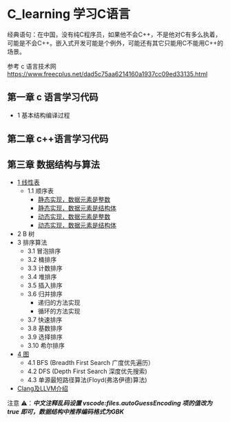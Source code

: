 # C_learning 学习C语言
经典语句：在中国，没有纯C程序员，如果他不会C++，不是他对C有多么执着，可能是不会C++。嵌入式开发可能是个例外，可能还有其它只能用C不能用C++的场景。

参考 c 语言技术网 https://www.freecplus.net/dad5c75aa6214160a1937cc09ed33135.html

## 第一章 c 语言学习代码
- 1 基本结构编译过程

## 第二章 c++语言学习代码

## 第三章 数据结构与算法

- [1 线性表](dataStructure/01_linear_list/linear_list.md)
  - 1.1 顺序表
    - [静态实现，数据元素是整数](dataStructure/01_linear_list/seqlist1.c)
    - [静态实现，数据元素是结构体](dataStructure/01_linear_list/seqlist2.c)
    - [动态实现，数据元素是整数](dataStructure/01_linear_list/seqlist3.c)
    - [动态实现，数据元素是结构体](dataStructure/01_linear_list/seqlist4.c)
- 2 B 树
- 3 排序算法
  - 3.1  冒泡排序
  - 3.2  桶排序
  - 3.3  计数排序
  - 3.4  堆排序
  - 3.5  插入排序
  - 3.6  归并排序
    - 递归的方法实现
    - 循环的方法实现
  - 3.7  快速排序
  - 3.8  基数排序
  - 3.9  选择排序
  - 3.10 希尔排序
- [4 图](dataStructure/04_graph/graph.md)
  - 4.1 BFS (Breadth First Search 广度优先遍历）
  - 4.2 DFS (Depth First Search 深度优先搜索)
  - 4.3 单源最短路径算法(Floyd(弗洛伊德)算法)
- [Clang及LLVM介绍](Clang.md)

注意 ⚠️：**_中文注释乱码设置 vscode:files.autoGuessEncoding 项的值改为 true 即可，数据结构中推荐编码格式为GBK_**
